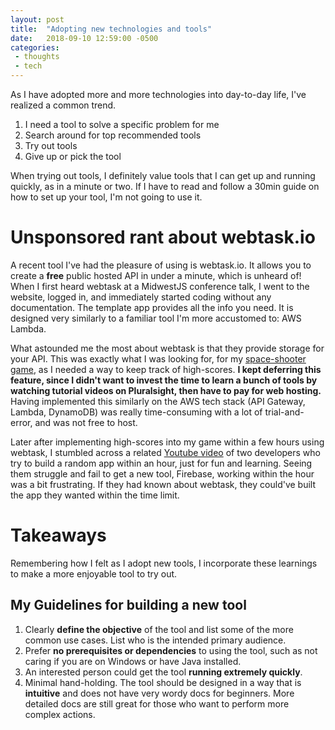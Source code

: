 ```yaml
---
layout: post
title:  "Adopting new technologies and tools"
date:   2018-09-10 12:59:00 -0500
categories:
 - thoughts
 - tech
---
```


As I have adopted more and more technologies into day-to-day life, I've realized a common trend.

1. I need a tool to solve a specific problem for me
2. Search around for top recommended tools
3. Try out tools
4. Give up or pick the tool

When trying out tools, I definitely value tools that I can get up and running quickly, as in a minute or two.  If I have to read and follow a 30min guide on how to set up your tool, I'm not going to use it.

# Unsponsored rant about webtask.io

A recent tool I've had the pleasure of using is webtask.io.  It allows you to create a **free** public hosted API in under a minute, which is unheard of!  When I first heard webtask at a MidwestJS conference talk, I went to the website, logged in, and immediately started coding without any documentation.  The template app provides all the info you need.  It is designed very similarly to a familiar tool I'm more accustomed to: AWS Lambda.

What astounded me the most about webtask is that they provide storage for your API.  This was exactly what I was looking for, for my [space-shooter game](https://github.com/simondiep/space-shooter), as I needed a way to keep track of high-scores.  **I kept deferring this feature, since I didn't want to invest the time to learn a bunch of tools by watching tutorial videos on Pluralsight, then have to pay for web hosting.**  Having implemented this similarly on the AWS tech stack (API Gateway, Lambda, DynamoDB) was really time-consuming with a lot of trial-and-error, and was not free to host.

Later after implementing high-scores into my game within a few hours using webtask, I stumbled across a related [Youtube video](https://www.youtube.com/watch?v=_OTUGVAEWCA) of two developers who try to build a random app within an hour, just for fun and learning.  Seeing them struggle and fail to get a new tool, Firebase, working within the hour was a bit frustrating.  If they had known about webtask, they could've built the app they wanted within the time limit.

# Takeaways

Remembering how I felt as I adopt new tools, I incorporate these learnings to make a more enjoyable tool to try out.

## My Guidelines for building a new tool 

1. Clearly **define the objective** of the tool and list some of the more common use cases.  List who is the intended primary audience.
2. Prefer **no prerequisites or dependencies** to using the tool, such as not caring if you are on Windows or have Java installed.
3. An interested person could get the tool **running extremely quickly**.
4. Minimal hand-holding.  The tool should be designed in a way that is **intuitive** and does not have very wordy docs for beginners.  More detailed docs are still great for those who want to perform more complex actions.

